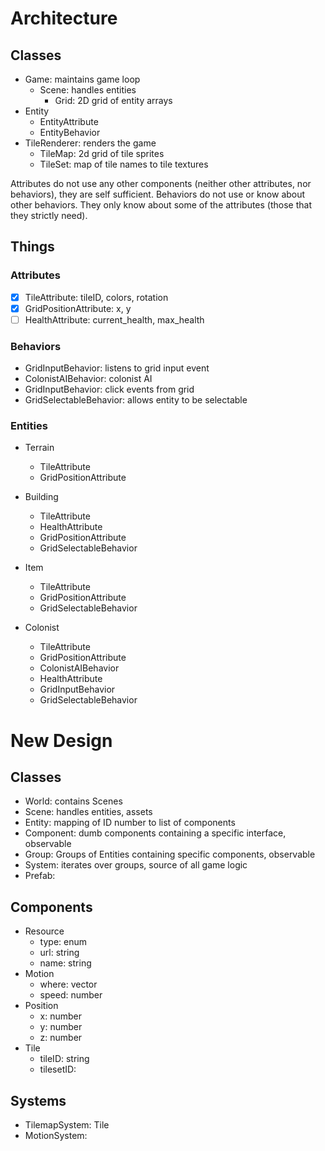 # Architecture

## Classes
- Game: maintains game loop
  - Scene: handles entities
    - Grid: 2D grid of entity arrays
- Entity
  - EntityAttribute
  - EntityBehavior
- TileRenderer: renders the game
  - TileMap: 2d grid of tile sprites
  - TileSet: map of tile names to tile textures

Attributes do not use any other components (neither other attributes, nor behaviors), they are self sufficient.
Behaviors do not use or know about other behaviors. They only know about some of the attributes (those that they strictly need).


## Things

### Attributes
- [x] TileAttribute: tileID, colors, rotation
- [x] GridPositionAttribute: x, y
- [ ] HealthAttribute: current_health, max_health

### Behaviors
- GridInputBehavior: listens to grid input event
- ColonistAIBehavior: colonist AI
- GridInputBehavior: click events from grid
- GridSelectableBehavior: allows entity to be selectable

### Entities

- Terrain
  - TileAttribute
  - GridPositionAttribute

- Building
  - TileAttribute
  - HealthAttribute
  - GridPositionAttribute
  - GridSelectableBehavior

- Item
  - TileAttribute
  - GridPositionAttribute
  - GridSelectableBehavior

- Colonist
  - TileAttribute
  - GridPositionAttribute
  - ColonistAIBehavior
  - HealthAttribute
  - GridInputBehavior
  - GridSelectableBehavior



# New Design

## Classes
- World: contains Scenes
- Scene: handles entities, assets
- Entity: mapping of ID number to list of components
- Component: dumb components containing a specific interface, observable
- Group: Groups of Entities containing specific components, observable
- System: iterates over groups, source of all game logic
- Prefab:


## Components
- Resource
  - type: enum
  - url: string
  - name: string
- Motion
  - where: vector
  - speed: number
- Position
  - x: number
  - y: number
  - z: number
- Tile
  - tileID: string
  - tilesetID:

## Systems
- TilemapSystem: Tile
- MotionSystem:
